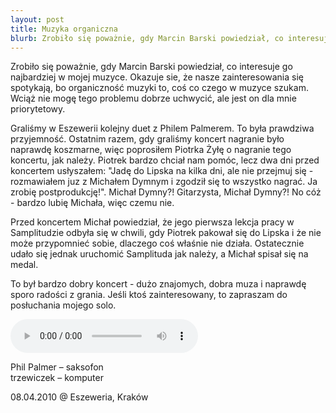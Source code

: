 ```yaml
---
layout: post
title: Muzyka organiczna
blurb: Zrobiło się poważnie, gdy Marcin Barski powiedział, co interesuje go najbardziej w mojej muzyce. Okazuje sie, że nasze zainteresowania się spotykają, bo organiczność muzyki to, coś co czego w muzyce szukam. Wciąż nie mogę tego problemu dobrze uchwycić, ale jest on dla mnie priorytetowy. 
---
```

Zrobiło się poważnie, gdy Marcin Barski powiedział, co interesuje go najbardziej w mojej muzyce. Okazuje sie, że nasze zainteresowania się spotykają, bo organiczność muzyki to, coś co czego w muzyce szukam. Wciąż nie mogę tego problemu dobrze uchwycić, ale jest on dla mnie priorytetowy. 

Graliśmy w Eszewerii kolejny duet z Philem Palmerem. To była prawdziwa przyjemność. Ostatnim razem, gdy graliśmy koncert nagranie było naprawdę koszmarne, więc poprosiłem Piotrka Żyłę o nagranie tego koncertu, jak należy. Piotrek bardzo chciał nam pomóc, lecz dwa dni przed koncertem usłyszałem: "Jadę do Lipska na kilka dni, ale nie przejmuj się - rozmawiałem juz z Michałem Dymnym i zgodził się to wszystko nagrać. Ja zrobię postprodukcję!". Michał Dymny?! Gitarzysta, Michał Dymny?! No cóż - bardzo lubię Michała, więc czemu nie. 

Przed koncertem Michał powiedział, że jego pierwsza lekcja pracy w Samplitudzie odbyła się w chwili, gdy Piotrek pakował się do Lipska i że nie może przypomnieć sobie, dlaczego coś właśnie nie działa. Ostatecznie udało się jednak uruchomić Samplituda jak należy, a Michał spisał się na medal. 

To był bardzo dobry koncert - dużo znajomych, dobra muza i naprawdę sporo radości z grania. Jeśli ktoś zainteresowany, to zapraszam do posłuchania mojego solo.

<audio controls="" preload="auto" autobuffer=""> 
  <source src="http://trzewiczek.vipserv.org/audio/trzewiczek_eszeweria_solo_2010-04-08.ogg" />
  <source src="http://trzewiczek.vipserv.org/audio/trzewiczek_eszeweria_solo_2010-04-08.mp3" />
</audio>

Phil Palmer – saksofon<br />
trzewiczek – komputer

<span>08.04.2010 @</span> Eszeweria, Kraków

